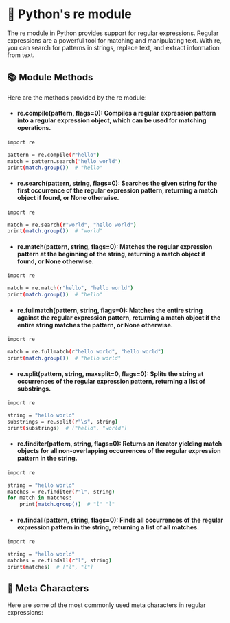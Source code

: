 # 🐍 Python's re module
The re module in Python provides support for regular expressions. Regular expressions are a powerful tool for matching and manipulating text. With re, you can search for patterns in strings, replace text, and extract information from text.

## 📚 Module Methods
Here are the methods provided by the re module:

- #### re.compile(pattern, flags=0): Compiles a regular expression pattern into a regular expression object, which can be used for matching operations.
```bash
import re

pattern = re.compile(r"hello")
match = pattern.search("hello world")
print(match.group())  # "hello"
```

- #### re.search(pattern, string, flags=0): Searches the given string for the first occurrence of the regular expression pattern, returning a match object if found, or None otherwise.
```bash
import re

match = re.search(r"world", "hello world")
print(match.group())  # "world"
```
- #### re.match(pattern, string, flags=0): Matches the regular expression pattern at the beginning of the string, returning a match object if found, or None otherwise.

```bash
import re

match = re.match(r"hello", "hello world")
print(match.group())  # "hello"
```
- #### re.fullmatch(pattern, string, flags=0): Matches the entire string against the regular expression pattern, returning a match object if the entire string matches the pattern, or None otherwise.
```bash
import re

match = re.fullmatch(r"hello world", "hello world")
print(match.group())  # "hello world"
```
- #### re.split(pattern, string, maxsplit=0, flags=0): Splits the string at occurrences of the regular expression pattern, returning a list of substrings.
```bash
import re

string = "hello world"
substrings = re.split(r"\s", string)
print(substrings)  # ["hello", "world"]

```
- #### re.finditer(pattern, string, flags=0): Returns an iterator yielding match objects for all non-overlapping occurrences of the regular expression pattern in the string.

```bash 
import re

string = "hello world"
matches = re.finditer(r"l", string)
for match in matches:
    print(match.group())  # "l" "l"
```
- #### re.findall(pattern, string, flags=0): Finds all occurrences of the regular expression pattern in the string, returning a list of all matches.
```bash 
import re

string = "hello world"
matches = re.findall(r"l", string)
print(matches)  # ["l", "l"]

```

## 🧬 Meta Characters
Here are some of the most commonly used meta characters in regular expressions: